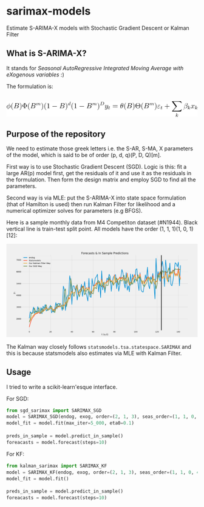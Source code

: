 # sarimax-models
Estimate S-ARIMA-X models with Stochastic Gradient Descent or Kalman Filter

## What is S-ARIMA-X?

It stands for *Seasonal AutoRegressive Integrated Moving Average with eXogenous variables* :)

The formulation is:

&emsp;&emsp;&emsp;&emsp;&emsp;&emsp;&emsp;&emsp;&emsp;&emsp;&emsp;&emsp;&emsp;&emsp;&emsp;
![sarimax eqn](https://github.com/isaidwhynot/sarimax-models/blob/master/CodeCogsEqn.svg?raw=true)

## Purpose of the repository

We need to estimate those greek letters i.e. the S-AR, S-MA, X parameters of the model, which is said to be of order (p, d, q)(P, D, Q)[m].

First way is to use Stochastic Gradient Descent (SGD). Logic is this: fit a large AR(p) model first, get the residuals of it and use it as the residuals in the formulation. Then form the design matrix and employ SGD to find all the parameters.

Second way is via MLE: put the S-ARIMA-X into state space formulation (that of Hamilton is used) then run Kalman Filter for likelihood and a numerical optimizer solves for parameters (e.g BFGS).

Here is a sample monthly data from M4 Competiton dataset (#N1944). Black vertical line is train-test split point. All models have the order (1, 1, 1)(1, 0, 1)[12]:

![m4 data comparison](https://github.com/isaidwhynot/sarimax-models/blob/master/ss.png?raw=true)

The Kalman way closely follows `statsmodels.tsa.statespace.SARIMAX` and this is because statsmodels also estimates via MLE with Kalman Filter.

## Usage

I tried to write a scikit-learn'esque interface.

For SGD:

```python
from sgd_sarimax import SARIMAX_SGD
model = SARIMAX_SGD(endog, exog, order=(2, 1, 3), seas_order=(1, 1, 0, 4))
model_fit = model.fit(max_iter=5_000, eta0=0.1)

preds_in_sample = model.predict_in_sample()
foreacasts = model.forecast(steps=10)
```

For KF:

```python
from kalman_sarimax import SARIMAX_KF
model = SARIMAX_KF(endog, exog, order=(2, 1, 3), seas_order=(1, 1, 0, 4))
model_fit = model.fit()

preds_in_sample = model.predict_in_sample()
foreacasts = model.forecast(steps=10)
```
